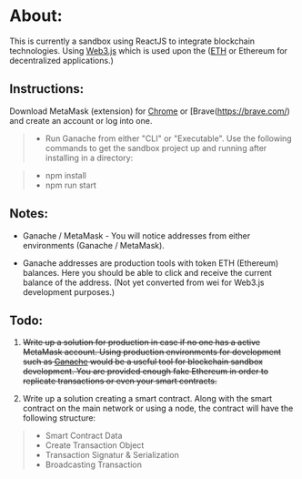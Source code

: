 # About:

This is currently a sandbox using ReactJS to integrate blockchain technologies. Using [Web3.js](https://web3js.readthedocs.io/en/1.0/index.html) which is used upon the ([ETH](https://www.ethereum.org/) or Ethereum for decentralized applications.)

## Instructions: 
Download MetaMask (extension) for [Chrome](https://www.google.com/chrome/?brand=CHBD&gclid=Cj0KCQiA1sriBRD-ARIsABYdwwE9fD-LW_b1qDbDV9eROqzGYZZepnYdRqSrIWb2RWD3nNnFNZdFpXcaAovfEALw_wcB&gclsrc=aw.ds) or [Brave(https://brave.com/) and create an account or log into one.

> - Run Ganache from either "CLI" or "Executable".
Use the following commands to get the sandbox project up and running after installing in a directory:

> - npm install
> - npm run start

## Notes:
- Ganache / MetaMask - You will notice addresses from either environments (Ganache / MetaMask).

- Ganache addresses are production tools with token ETH (Ethereum) balances. Here you should be able to click and receive the current balance of the address. (Not yet converted from wei for Web3.js development purposes.)

## Todo:

1. ~~Write up a solution for production in case if no one has a active MetaMask account. Using production environments for development such as [Ganache](https://truffleframework.com/docs/ganache/overview) would be a useful tool for blockchain sandbox development. You are provided enough fake Ethereum in order to replicate transactions or even your smart contracts.~~

2. Write up a solution creating a smart contract. Along with the smart contract on the main network or using a node, the contract will have the following structure:
> - Smart Contract Data
> - Create Transaction Object
> - Transaction Signatur & Serialization
> - Broadcasting Transaction
